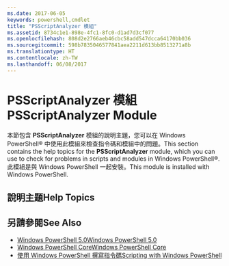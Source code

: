 ```yaml
---
ms.date: 2017-06-05
keywords: powershell,cmdlet
title: "PSScriptAnalyzer 模組"
ms.assetid: 8734c1e1-898e-4fc1-8fc0-d1ad7d3cf077
ms.openlocfilehash: 808d2e2766aeb46cbc58add547dcca64170bb036
ms.sourcegitcommit: 598b7835046577841aea2211d613bb8513271a8b
ms.translationtype: HT
ms.contentlocale: zh-TW
ms.lasthandoff: 06/08/2017
---
```

# <a name="psscriptanalyzer-module"></a><span data-ttu-id="57d02-103">PSScriptAnalyzer 模組</span><span class="sxs-lookup"><span data-stu-id="57d02-103">PSScriptAnalyzer Module</span></span>
<span data-ttu-id="57d02-104">本節包含 **PSScriptAnalyzer** 模組的說明主題，您可以在 Windows PowerShell® 中使用此模組來檢查指令碼和模組中的問題。</span><span class="sxs-lookup"><span data-stu-id="57d02-104">This section contains the help topics for the **PSScriptAnalyzer** module, which you can use to check for problems in scripts and modules in Windows PowerShell®.</span></span> <span data-ttu-id="57d02-105">此模組是與 Windows PowerShell 一起安裝。</span><span class="sxs-lookup"><span data-stu-id="57d02-105">This module is installed with Windows PowerShell.</span></span>

## <a name="help-topics"></a><span data-ttu-id="57d02-106">說明主題</span><span class="sxs-lookup"><span data-stu-id="57d02-106">Help Topics</span></span>

## <a name="see-also"></a><span data-ttu-id="57d02-107">另請參閱</span><span class="sxs-lookup"><span data-stu-id="57d02-107">See Also</span></span>
- [<span data-ttu-id="57d02-108">Windows PowerShell 5.0</span><span class="sxs-lookup"><span data-stu-id="57d02-108">Windows PowerShell 5.0</span></span>](Windows-PowerShell-5.0.md)
- [<span data-ttu-id="57d02-109">Windows PowerShell Core</span><span class="sxs-lookup"><span data-stu-id="57d02-109">Windows PowerShell Core</span></span>](https://technet.microsoft.com/en-us/library/4b75f1e4-f327-48f3-92ab-bf5435094d41)
- [<span data-ttu-id="57d02-110">使用 Windows PowerShell 撰寫指令碼</span><span class="sxs-lookup"><span data-stu-id="57d02-110">Scripting with Windows PowerShell</span></span>](../../getting-started/fundamental/Scripting-with-Windows-PowerShell.md)


